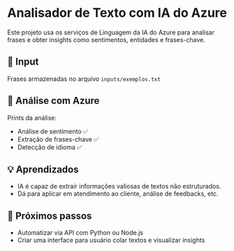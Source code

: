 # Analisador de Texto com IA do Azure

Este projeto usa os serviços de Linguagem da IA do Azure para analisar frases e obter insights como sentimentos, entidades e frases-chave.

## 📂 Input
Frases armazenadas no arquivo `inputs/exemplos.txt`

## 🧠 Análise com Azure
Prints da análise:
- Análise de sentimento ✅
- Extração de frases-chave ✅
- Detecção de idioma ✅

## 💡 Aprendizados
- IA é capaz de extrair informações valiosas de textos não estruturados.
- Dá para aplicar em atendimento ao cliente, análise de feedbacks, etc.

## 🚀 Próximos passos
- Automatizar via API com Python ou Node.js
- Criar uma interface para usuário colar textos e visualizar insights
